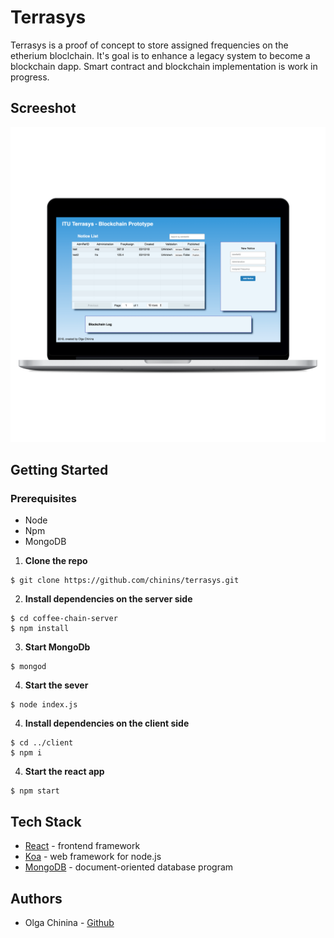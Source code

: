 # Terrasys
Terrasys is a proof of concept to store assigned frequencies on the etherium bloclchain. It's goal is to enhance a legacy system to become a blockchain dapp. Smart contract and blockchain implementation is work in progress.

## Screeshot
<img src="./client/src/assets/screenshot.png"/>

## Getting Started
### Prerequisites
- Node
- Npm
- MongoDB
1. **Clone the repo**
```
$ git clone https://github.com/chinins/terrasys.git
```
2. **Install dependencies on the server side**
```
$ cd coffee-chain-server
$ npm install
```
3. **Start MongoDb**
```
$ mongod
```
4. **Start the sever**
```
$ node index.js
```
4. **Install dependencies on the client side**
```
$ cd ../client
$ npm i
```
4. **Start the react app**
```
$ npm start
```
## Tech Stack
- [React](https://reactjs.org/) - frontend framework
- [Koa](https://koajs.com/) - web framework for node.js
- [MongoDB](https://www.mongodb.com/) - document-oriented database program

## Authors
- Olga Chinina - [Github](https://github.com/chinins)